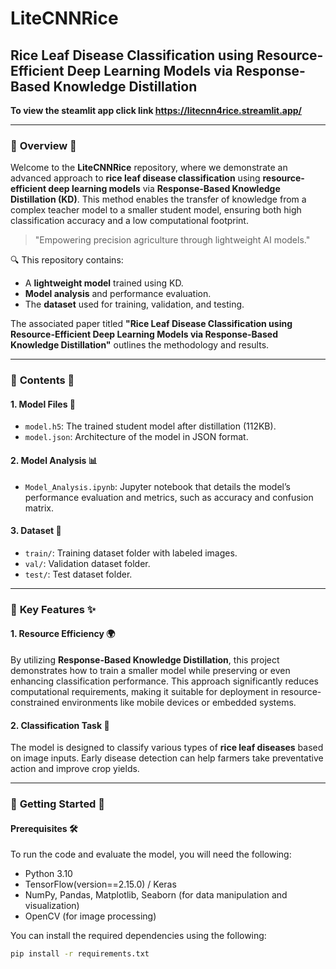 # LiteCNNRice
## Rice Leaf Disease Classification using Resource-Efficient Deep Learning Models via Response-Based Knowledge Distillation

**To view the steamlit app click link https://litecnn4rice.streamlit.app/**

---

### 🌾 **Overview** 🌾

Welcome to the **LiteCNNRice** repository, where we demonstrate an advanced approach to **rice leaf disease classification** using **resource-efficient deep learning models** via **Response-Based Knowledge Distillation (KD)**. This method enables the transfer of knowledge from a complex teacher model to a smaller student model, ensuring both high classification accuracy and a low computational footprint.

> "Empowering precision agriculture through lightweight AI models."

🔍 This repository contains:
- A **lightweight model** trained using KD.
- **Model analysis** and performance evaluation.
- The **dataset** used for training, validation, and testing.

The associated paper titled **"Rice Leaf Disease Classification using Resource-Efficient Deep Learning Models via Response-Based Knowledge Distillation"** outlines the methodology and results.

---

### 📁 **Contents** 📁

#### **1. Model Files** 🧠
- `model.h5`: The trained student model after distillation (112KB).
- `model.json`: Architecture of the model in JSON format.

#### **2. Model Analysis** 📊
- `Model_Analysis.ipynb`: Jupyter notebook that details the model’s performance evaluation and metrics, such as accuracy and confusion matrix.

#### **3. Dataset** 🌾
- `train/`: Training dataset folder with labeled images.
- `val/`: Validation dataset folder.
- `test/`: Test dataset folder.

---

### 🔑 **Key Features** ✨

#### **1. Resource Efficiency** 🌍
By utilizing **Response-Based Knowledge Distillation**, this project demonstrates how to train a smaller model while preserving or even enhancing classification performance. This approach significantly reduces computational requirements, making it suitable for deployment in resource-constrained environments like mobile devices or embedded systems.

#### **2. Classification Task** 🦠
The model is designed to classify various types of **rice leaf diseases** based on image inputs. Early disease detection can help farmers take preventative action and improve crop yields.

---

### 🚀 **Getting Started** 🚀

#### Prerequisites 🛠️

To run the code and evaluate the model, you will need the following:

- Python 3.10
- TensorFlow(version==2.15.0) / Keras
- NumPy, Pandas, Matplotlib, Seaborn (for data manipulation and visualization)
- OpenCV (for image processing)

You can install the required dependencies using the following:

```bash
pip install -r requirements.txt
